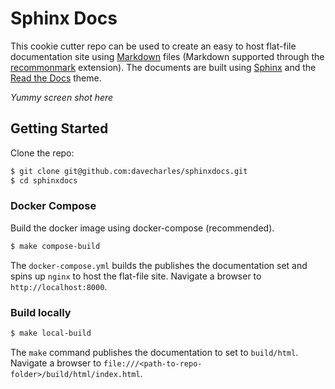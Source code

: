 # Sphinx Docs

This cookie cutter repo can be used to create an easy to host flat-file
documentation site using
[Markdown](https://www.markdownguide.org/getting-started/) files
(Markdown supported through the
[recommonmark](https://recommonmark.readthedocs.io) extension).
The documents are built using [Sphinx](https://www.sphinx-doc.org/en/master) and
the [Read the Docs](https://sphinx-rtd-theme.readthedocs.io) theme.

_Yummy screen shot here_

## Getting Started

Clone the repo:

```bash
$ git clone git@github.com:davecharles/sphinxdocs.git
$ cd sphinxdocs
```

### Docker Compose

Build the docker image using docker-compose (recommended).

```bash
$ make compose-build
```

The `docker-compose.yml` builds the publishes the documentation set and spins
up `nginx` to host the flat-file site. Navigate a browser to
`http://localhost:8000`. 

### Build locally

```bash
$ make local-build
```

The `make` command publishes the documentation to set to `build/html`. Navigate
a browser to `file:///<path-to-repo-folder>/build/html/index.html`.
